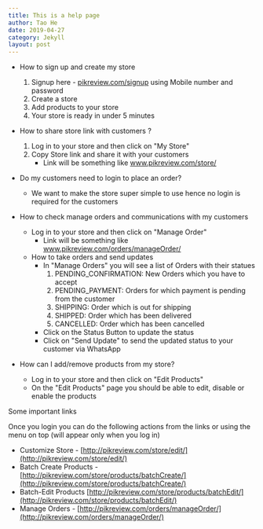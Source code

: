 ```yaml
---
title: This is a help page
author: Tao He
date: 2019-04-27
category: Jekyll
layout: post
---
```

- How to sign up and create my store
    1. Signup here - [pikreview.com/signup](http://pikreview.com/signup) using Mobile number and password
    2. Create a store
    3. Add products to your store 
    4. Your store is ready in under 5 minutes

- How  to share store link  with customers ?
    1. Log in to your store and then click on "My Store" 
    2. Copy Store link and share it with your customers 
        - Link will be something like www.pikreview.com/store/<shortname>

- Do my customers need to login to place an order?
    - We want to make the store super simple to use hence no login is required for the customers

- How to check manage orders and communications with my customers
    - Log in to your store and then click on "Manage Order"
        - Link will be something like www.pikreview.com/orders/manageOrder/<storeShortName>
    - How to take orders and send updates
        - In "Manage Orders" you will see a list of Orders with their statues
            1. PENDING_CONFIRMATION: New Orders which you have to accept
            2. PENDING_PAYMENT: Orders for which payment is pending from the customer
            3. SHIPPING: Order which is out for shipping 
            4. SHIPPED: Order which has been delivered 
            5. CANCELLED: Order which has been cancelled 
        - Click on the Status Button to update the status
        - Click on "Send Update" to send the updated status to your customer via WhatsApp

- How can I add/remove products from my store?
    - Log in to your store and then click on "Edit Products"
    - On the "Edit Products" page you should be able to edit, disable or enable the products

Some important links 

Once you login you can do the following actions from the links or using the menu on top (will appear only when you log in)

- Customize Store - [http://pikreview.com/store/edit/](http://pikreview.com/store/edit/)<shortName>
- Batch Create Products - [http://pikreview.com/store/products/batchCreate/](http://pikreview.com/store/products/batchCreate/)<shortName>
- Batch-Edit Products [http://pikreview.com/store/products/batchEdit/](http://pikreview.com/store/products/batchEdit/)<shortName>
- Manage Orders - [http://pikreview.com/orders/manageOrder/](http://pikreview.com/orders/manageOrder/)<shortName>
